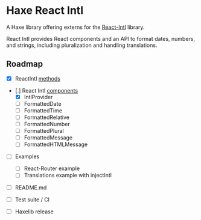 # Haxe React Intl

A Haxe library offering externs for the [React-Intl](https://github.com/yahoo/react-intl) library.

React Intl provides React components and an API to format dates, numbers, and strings, including pluralization and handling translations.

## Roadmap

 * [X] ReactIntl [methods](https://github.com/yahoo/react-intl/wiki/API)
 * [.] React Intl [components](https://github.com/yahoo/react-intl/wiki/Components)
	 * [X] IntlProvider
	 * [ ] FormattedDate
	 * [ ] FormattedTime
	 * [ ] FormattedRelative
	 * [ ] FormattedNumber
	 * [ ] FormattedPlural
	 * [ ] FormattedMessage
	 * [ ] FormattedHTMLMessage
 * [ ] Examples
	 * [ ] React-Router example
	 * [ ] Translations example with injectIntl
 * [ ] README.md
 * [ ] Test suite / CI
 * [ ] Haxelib release

